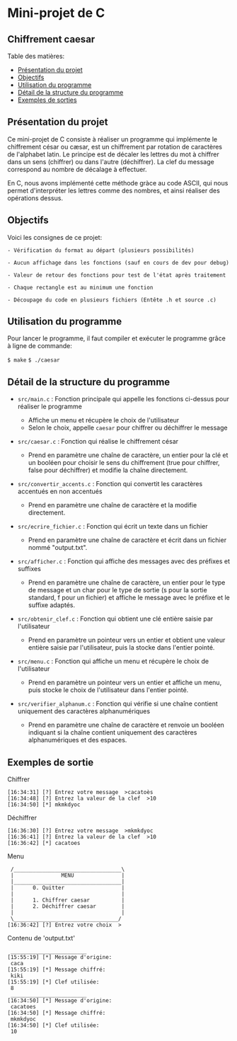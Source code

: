 # Mini-projet de C
## Chiffrement caesar

Table des matières:
- [Présentation du projet](https://github.com/KawaCoder/projet_caesar/tree/main?tab=readme-ov-file#Pr%C3%A9sentation-du-projet)
- [Objectifs](https://github.com/KawaCoder/projet_caesar/tree/main?tab=readme-ov-file#Objectifs)
- [Utilisation du programme](https://github.com/KawaCoder/projet_caesar/tree/main?tab=readme-ov-file#Utilisation-du-programme)
- [Détail de la structure du programme](https://github.com/KawaCoder/projet_caesar/tree/main?tab=readme-ov-file#d%C3%A9tail-de-la-structure-du-programme)
- [Exemples de sorties](https://github.com/KawaCoder/projet_caesar/tree/main?tab=readme-ov-file#Exemples-de-sorties)


## Présentation du projet

Ce mini-projet de C consiste à réaliser un programme qui implémente le chiffrement césar ou cæsar, est un chiffrement par rotation de caractères de l'alphabet latin. Le principe est de décaler les lettres du mot à chiffrer dans un sens (chiffrer) ou dans l'autre (déchiffrer). La clef du message correspond au nombre de décalage à effectuer.

En C, nous avons implémenté cette méthode gràce au code ASCII, qui nous permet d'interpréter les lettres comme des nombres, et ainsi réaliser des opérations dessus.

## Objectifs

Voici les consignes de ce projet:

```
- Vérification du format au départ (plusieurs possibilités)

- Aucun affichage dans les fonctions (sauf en cours de dev pour debug)

- Valeur de retour des fonctions pour test de l'état après traitement

- Chaque rectangle est au minimum une fonction

- Découpage du code en plusieurs fichiers (Entête .h et source .c)

```

## Utilisation du programme

Pour lancer le programme, il faut compiler et exécuter le programme grâce à ligne de commande:

`$ make`
`$ ./caesar`

## Détail de la structure du programme

- `src/main.c` : Fonction principale qui appelle les fonctions ci-dessus pour réaliser le programme
  - Affiche un menu et récupère le choix de l'utilisateur
  - Selon le choix, appelle `caesar` pour chiffrer ou déchiffrer le message

- `src/caesar.c` : Fonction qui réalise le chiffrement césar
  - Prend en paramètre une chaîne de caractère, un entier pour la clé et un booléen pour choisir le sens du chiffrement (true pour chiffrer, false pour déchiffrer) et modifie la chaîne directement.

- `src/convertir_accents.c` : Fonction qui convertit les caractères accentués en non accentués
  - Prend en paramètre une chaîne de caractère et la modifie directement.

- `src/ecrire_fichier.c` : Fonction qui écrit un texte dans un fichier
  - Prend en paramètre une chaîne de caractère et écrit dans un fichier nommé "output.txt".

- `src/afficher.c` : Fonction qui affiche des messages avec des préfixes et suffixes
  - Prend en paramètre une chaîne de caractère, un entier pour le type de message et un char pour le type de sortie (s pour la sortie standard, f pour un fichier) et affiche le message avec le préfixe et le suffixe adaptés.

- `src/obtenir_clef.c` : Fonction qui obtient une clé entière saisie par l'utilisateur
  - Prend en paramètre un pointeur vers un entier et obtient une valeur entière saisie par l'utilisateur, puis la stocke dans l'entier pointé.

- `src/menu.c` : Fonction qui affiche un menu et récupère le choix de l'utilisateur
  - Prend en paramètre un pointeur vers un entier et affiche un menu, puis stocke le choix de l'utilisateur dans l'entier pointé.

- `src/verifier_alphanum.c` : Fonction qui vérifie si une chaîne contient uniquement des caractères alphanumériques
  - Prend en paramètre une chaîne de caractère et renvoie un booléen indiquant si la chaîne contient uniquement des caractères alphanumériques et des espaces.




## Exemples de sortie
Chiffrer
```
[16:34:31] [?] Entrez votre message  >cacatoès
[16:34:48] [?] Entrez la valeur de la clef  >10
[16:34:50] [*] mkmkdyoc 
```

Déchiffrer
```
[16:36:30] [?] Entrez votre message  >mkmkdyoc
[16:36:41] [?] Entrez la valeur de la clef  >10
[16:36:42] [*] cacatoes 
```

Menu
```
 /__________________________________\ 
 |               MENU               | 
 |__________________________________| 
 |      0. Quitter                  | 
 |                                  | 
 |      1. Chiffrer caesar          | 
 |      2. Déchiffrer caesar        | 
 |                                  | 
 \_________________________________/ 
[16:36:42] [?] Entrez votre choix  >
```

Contenu de 'output.txt'
```
 ________________________ 
[15:55:19] [*] Message d'origine: 
 caca 
[15:55:19] [*] Message chiffré: 
 kiki 
[15:55:19] [*] Clef utilisée: 
 8 
 ________________________ 
[16:34:50] [*] Message d'origine: 
 cacatoes 
[16:34:50] [*] Message chiffré: 
 mkmkdyoc 
[16:34:50] [*] Clef utilisée: 
 10 
```
